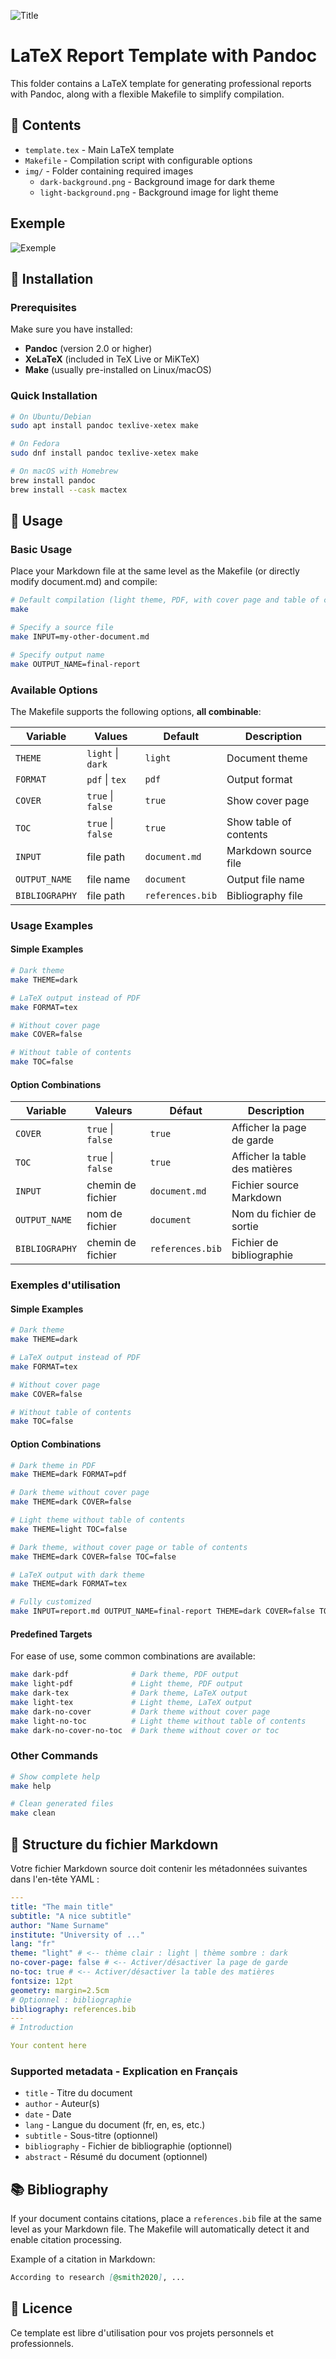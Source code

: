 ![Title](img/demo/title.png)

# LaTeX Report Template with Pandoc

This folder contains a LaTeX template for generating professional reports with Pandoc, along with a flexible Makefile to simplify compilation.

## 📁 Contents

- `template.tex` - Main LaTeX template
- `Makefile` - Compilation script with configurable options
- `img/` - Folder containing required images
  - `dark-background.png` - Background image for dark theme
  - `light-background.png` - Background image for light theme

## Exemple

![Exemple](img/demo/demo.png)

## 🚀 Installation

### Prerequisites

Make sure you have installed:

- **Pandoc** (version 2.0 or higher)
- **XeLaTeX** (included in TeX Live or MiKTeX)
- **Make** (usually pre-installed on Linux/macOS)

### Quick Installation

```bash
# On Ubuntu/Debian
sudo apt install pandoc texlive-xetex make

# On Fedora
sudo dnf install pandoc texlive-xetex make

# On macOS with Homebrew
brew install pandoc
brew install --cask mactex
```

## 📝 Usage

### Basic Usage

Place your Markdown file at the same level as the Makefile (or directly modify document.md) and compile:

```bash
# Default compilation (light theme, PDF, with cover page and table of contents)
make

# Specify a source file
make INPUT=my-other-document.md

# Specify output name
make OUTPUT_NAME=final-report
```

### Available Options

The Makefile supports the following options, **all combinable**:

| Variable       | Values            | Default          | Description            |
| -------------- | ----------------- | ---------------- | ---------------------- |
| `THEME`        | `light` \| `dark` | `light`          | Document theme         |
| `FORMAT`       | `pdf` \| `tex`    | `pdf`            | Output format          |
| `COVER`        | `true` \| `false` | `true`           | Show cover page        |
| `TOC`          | `true` \| `false` | `true`           | Show table of contents |
| `INPUT`        | file path         | `document.md`    | Markdown source file   |
| `OUTPUT_NAME`  | file name         | `document`       | Output file name       |
| `BIBLIOGRAPHY` | file path         | `references.bib` | Bibliography file      |

### Usage Examples

#### Simple Examples

```bash
# Dark theme
make THEME=dark

# LaTeX output instead of PDF
make FORMAT=tex

# Without cover page
make COVER=false

# Without table of contents
make TOC=false
```

#### Option Combinations

| Variable       | Valeurs           | Défaut           | Description                    |
| -------------- | ----------------- | ---------------- | ------------------------------ |
| `COVER`        | `true` \| `false` | `true`           | Afficher la page de garde      |
| `TOC`          | `true` \| `false` | `true`           | Afficher la table des matières |
| `INPUT`        | chemin de fichier | `document.md`    | Fichier source Markdown        |
| `OUTPUT_NAME`  | nom de fichier    | `document`       | Nom du fichier de sortie       |
| `BIBLIOGRAPHY` | chemin de fichier | `references.bib` | Fichier de bibliographie       |

### Exemples d'utilisation

#### Simple Examples

```bash
# Dark theme
make THEME=dark

# LaTeX output instead of PDF
make FORMAT=tex

# Without cover page
make COVER=false

# Without table of contents
make TOC=false
```

#### Option Combinations

```bash
# Dark theme in PDF
make THEME=dark FORMAT=pdf

# Dark theme without cover page
make THEME=dark COVER=false

# Light theme without table of contents
make THEME=light TOC=false

# Dark theme, without cover page or table of contents
make THEME=dark COVER=false TOC=false

# LaTeX output with dark theme
make THEME=dark FORMAT=tex

# Fully customized
make INPUT=report.md OUTPUT_NAME=final-report THEME=dark COVER=false TOC=false
```

#### Predefined Targets

For ease of use, some common combinations are available:

```bash
make dark-pdf              # Dark theme, PDF output
make light-pdf             # Light theme, PDF output
make dark-tex              # Dark theme, LaTeX output
make light-tex             # Light theme, LaTeX output
make dark-no-cover         # Dark theme without cover page
make light-no-toc          # Light theme without table of contents
make dark-no-cover-no-toc  # Dark theme without cover or toc
```

### Other Commands

```bash
# Show complete help
make help

# Clean generated files
make clean
```

## 📄 Structure du fichier Markdown

Votre fichier Markdown source doit contenir les métadonnées suivantes dans l'en-tête YAML :

```yaml
---
title: "The main title"
subtitle: "A nice subtitle"
author: "Name Surname"
institute: "University of ..."
lang: "fr"
theme: "light" # <-- thème clair : light | thème sombre : dark
no-cover-page: false # <-- Activer/désactiver la page de garde
no-toc: true # <-- Activer/désactiver la table des matières
fontsize: 12pt
geometry: margin=2.5cm
# Optionnel : bibliographie
bibliography: references.bib
---
# Introduction

Your content here
```

### Supported metadata - Explication en Français

- `title` - Titre du document
- `author` - Auteur(s)
- `date` - Date
- `lang` - Langue du document (fr, en, es, etc.)
- `subtitle` - Sous-titre (optionnel)
- `bibliography` - Fichier de bibliographie (optionnel)
- `abstract` - Résumé du document (optionnel)

## 📚 Bibliography

If your document contains citations, place a `references.bib` file at the same level as your Markdown file. The Makefile will automatically detect it and enable citation processing.

Example of a citation in Markdown:

```markdown
According to research [@smith2020], ...
```

## 📄 Licence

Ce template est libre d'utilisation pour vos projets personnels et professionnels.
